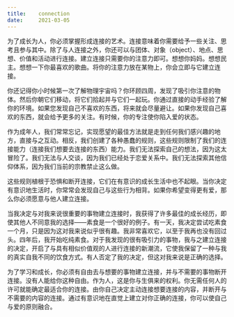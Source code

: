 ```yaml
---
title:    connection
date:     2021-03-05
---
```


为了成长为人，你必须掌握形成连接的艺术。连接意味着你需要给予一些关注、思考且参与其中。除了与人连接之外，你还可以与团体、对象（object）、地点、思想、价值和活动进行连接。建立连接只需要你的注意力即可。想想你妈妈。想想民主。想想一下你最喜欢的歌曲。将你的注意力放在某物上，你会立即与它建立连接。

你还记得你小时候第一次了解物理宇宙吗？你环顾四周，发现了吸引你注意的物体。然后你朝它们移动，将它们拾起并与它们一起玩。你通过直接的动手经验了解你的环境。如果您发现自己不喜欢的东西，将来就会尽量避让。如果你发现自己喜欢的东西，就会给予更多的关注。有时候，你的专注使你陷入爱的状态。

作为成年人，我们常常忘记，实现愿望的最佳方法就是走到任何我们感兴趣的地方，直接与之互动。相反，我们创建了各种愚蠢的规则，这些规则限制了我们的连接能力（连接我们想要去连接的东西）能力。我们无法探索自己的想法，因为这太冒险了。我们无法与人交谈，因为我们已经处于恋爱关系中。我们无法探索其他信仰体系，因为我们当前的宗教禁止这么做。

这些规则植根于恐惧和断开连接，它们在有意识的成长生活中也不起眼。当你决定有意识地生活时，你常常会发现自己与这些行为相背。如果你希望变得更有爱，那么你必须愿意与他人建立连接。

当我决定与对我来说很重要的事物建立连接时，我获得了许多最佳的成长经历，即使其他人不同意我的选择——素食是一个很好的例子。有一天，我决定尝试吃素食一个月，只是因为这对我来说似乎很有趣。我非常喜欢它，以至于我再也没有回过头。四年后，我开始吃纯素食。对于我发现的很有吸引力的事物，我与之建立连接的决定，开启了与具有相似价值观的人进行连接的新潮流，它使我保留了一种与我的真实自我不同的饮食方式。有人否定了我的决定，但这对我来说是正确的选择。

为了学习和成长，你必须有自由去与想要的事物建立连接，并与不需要的事物断开连接。没有人能给你这种自由。作为人，这是你与生俱来的权利。你无需任何人的许可就能确定最适合你的连接。由你自己决定主动连接想要连接的内容，并断开与不需要的内容的连接。通过有意识地在直觉上建立对你正确的连接，你可以使自己与爱的原则融合。

